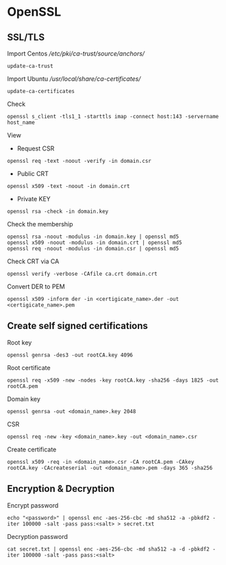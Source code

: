 # OpenSSL

## SSL/TLS
Import Centos
_/etc/pki/ca-trust/source/anchors/_
```
update-ca-trust
```

Import Ubuntu
_/usr/local/share/ca-certificates/_
```
update-ca-certificates
```

Check
```
openssl s_client -tls1_1 -starttls imap -connect host:143 -servername host_name
```

View
* Request CSR
```
openssl req -text -noout -verify -in domain.csr
```

* Public CRT
```
openssl x509 -text -noout -in domain.crt
```

* Private KEY
```
openssl rsa -check -in domain.key
```

Check the membership
```
openssl rsa -noout -modulus -in domain.key | openssl md5
openssl x509 -noout -modulus -in domain.crt | openssl md5
openssl req -noout -modulus -in domain.csr | openssl md5
```

Check CRT via CA
```
openssl verify -verbose -CAfile ca.crt domain.crt
```

Convert DER to PEM
```
openssl x509 -inform der -in <certigicate_name>.der -out <certigicate_name>.pem
```

## Create self signed certifications

Root key
```
openssl genrsa -des3 -out rootCA.key 4096
```

Root certificate
```
openssl req -x509 -new -nodes -key rootCA.key -sha256 -days 1825 -out rootCA.pem
```

Domain key
```
openssl genrsa -out <domain_name>.key 2048
```

CSR
```
openssl req -new -key <domain_name>.key -out <domain_name>.csr
```

Create certificate
```
openssl x509 -req -in <domain_name>.csr -CA rootCA.pem -CAkey rootCA.key -CAcreateserial -out <domain_name>.pem -days 365 -sha256
```

## Encryption & Decryption

Encrypt password
```
echo "<password>" | openssl enc -aes-256-cbc -md sha512 -a -pbkdf2 -iter 100000 -salt -pass pass:<salt> > secret.txt
```

Decryption password
```
cat secret.txt | openssl enc -aes-256-cbc -md sha512 -a -d -pbkdf2 -iter 100000 -salt -pass pass:<salt>
```

